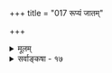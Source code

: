 +++
title = "017 रूप्यं जातम्"

+++
<details><summary>मूलम्</summary>

रूप्यं जातं तदा चेन्न रजतमिति धीरप्रमा स्यादमुष्मिन् कार्यासामर्थ्यमात्रान्न तदिति कथनं कल्पतेऽतिप्रसक्त्यै ।  
शुक्तौ चैतत्तदात्वे कथमिव जनयेद् दुर्घटाऽनाद्यविद्या नाक्षादिस्त्वर्थहेतुर्न च रजतमतिस्सा हि तेनैव जन्या ॥ १७ ॥
</details>

<details><summary>सर्वाङ्कषा - १७</summary>

वस्तुतस्तु शुक्तिरजतमिति किञ्चिन्नास्त्येव । शुक्तयधिष्ठानकभ्रमविषयरजतमित्येवार्थः । भ्रमकारणादिकं सर्वमनुपदमेव प्रदर्शितम् । एतत्तत्त्वमजानन्तः केचन शब्दब्रह्ममात्रनिष्ठाः, रजतमेव पुरतो भातमिति भ्रान्ताः, शब्द-प्रत्ययअर्थानां साङ्कर्यात्, असतः कथं भानमिति पृच्छन्तः, नवीनब्रह्माणः शुक्तिरजतं स्रष्टुमेवेच्छन्तो वृथा शब्दं वर्धयामासुः । तेषां मतं निराकरोति - रूप्यं जातमित्यादिना । **तदा** = शुक्तौ रजतभानवेलायां **रजतम्** = अन्यादृशं किञ्चिद्रजतम् **जातम्** = उत्पन्नम् **चेत्** = एवं यदि, 'रजतम्' इति **धीः** = ' इदं रजतम्' इति ज्ञानम् **अमुष्मिन्** = एतद्विषये **अप्रमा** = भ्रमः न स्यात्, विद्यमानस्यैव भानात् । ननु तद्रजतम् आपणस्थरजतवत् नाभरणादिप्रयोजनकारि । अतः प्रसिद्धरजततुल्यत्वाभावात् तद्विषयकं ज्ञानमप्रमेत्युच्यते इत्याशङ्कां समाधत्ते - कार्येत्यादि । **कार्यासामर्थ्यमात्रात्** = आभरणाद्यर्थक्रियाकारित्वाभाव- 

545 

शुक्तौ चैतत् तदात्वे कथमिव जनयेत् दुर्घटाऽनाद्यविद्या ? 

नाक्षादिस्त्वर्थहेतुः ; न च रजतमतिः; सा हि तेनैव जन्या ॥17॥ 



मात्रात् न **तत्** =न प्रमात्वम् । मात्रपदेन वस्तुनः असत्त्वं व्यावर्त्यते । तदानीं वस्तुन उत्पन्नत्वाभिधानात् । इति कथनम्, अतिप्रसक्तयै **कल्प्यते** = अतिप्रसङ्गस्यापादकं भवति । अर्थक्रियाकारित्वतदभावयोः सर्वत्र तदानीमेव निर्णेतुमशक्यत्वात् । तावन्मात्रान्मिथ्यात्वे आपणस्थरजतादीनामपि यावदर्थक्रियाकारित्वनिर्णयं मिथ्यात्वापत्तिः । अपि च **तदात्वे** = मिथ्यारजतभानवेलायाम् **दुर्घटा** = अघटितघटनापटीयस्यपि **अनाद्यविद्या** = माया **शुक्तौ** = पुरोवर्तिद्रव्ये शुक्तौ **एतत्** = अनिर्वचनीयं रजतम् **कथमिव** = कथं वा जनयेत् ? अघटितघटनापटीयस्यपि माया बाह्यसामग्रीमन्तरा न हि किञ्चिज्जनयितुं प्रभवेत् । तदा हि पटादिकं तन्तूनन्तरापि भवेत् । **अक्षादिस्तु** =चक्षुरादीन्द्रियं तु **अर्थहेतुः** = पदार्थजनकम् **न** = न भवितुमर्हति । इन्द्रियाणि हि ज्ञानजनकानि, न वस्तुजनकानि । न च **रजतमतिः** = नापि रजतज्ञानं रजतरूपार्थजनकं भवति । कुतः ? सा **हि** = रजतमतिर्हि **तेनैव** = रजतेनैव **जन्या** = उत्पन्ना । शुक्तौ रजतज्ञानं हि प्रत्यक्षरूपम् । प्रत्यक्षे च विषयः कारणम् । तथा च रजतभ्रमः रजतरूपविषयजन्यः, रजतरूपविषयस्तु रजतज्ञानजन्य इति यद्दुच्यते, तदाऽन्योन्याश्रयः स्पष्टः । अतस्तादात्विकरजतोत्पत्तिवादः न साधीयान् ॥ 

वस्तुतस्तु - अनुपदमेव (पु. 27-28) प्रतिपादितं भ्रमस्थलीयविज्ञानमजानतामत एव विह्वलानां पण्डितानामेवेयं प्रातिभासिकरजतसृष्टिकुकल्पनेति सुज्ञं भवेदित्यवधेयम् ॥ 

ननु स्वाप्नपदार्थानां तादात्विकसृष्टिं वदताम्, प्रातिभासिकरजतोत्पत्तौ कः प्रद्वेषः सुभगाभिक्षुकन्यायादृते - इति चेत्- 

अहो कियानाग्रहस्ते वासनापीडितो यतः । सत्यं कथं स्फुरेच्चित्ते वासनादिप्रपीडिते । 

‘सृजते ' 'स्रष्टा' इति पदयोः श्रुतावेव दर्शनात्, कोऽत्र स्रष्टा ? इति विचारः श्रुत्यैवोपक्षिप्तः, न तु मानवबुद्ध्या । तदर्थमेवैकमधिकरणं रचितम् । इतरत्सर्वं व्याख्याभेदमात्रम् ॥ 

सन्ध्याधिकरणं पश्य व्याख्याभेदादिकं तथा । जाग्रत्स्वप्नसुषुप्त्याद्या अवस्था वर्णिता नृणाम् ॥ अतस्तासां विचारोऽपि कृतो व्यासमहर्षिणा । प्रातिभासिकवस्तूनां सृष्टिः कुत्र विचारिता? ॥ प्रातिभासिकवस्तूनां स्रष्टा हन्त ! भवानभूः । अचतुर्वदनो ब्रह्मा नूतनः स्वेच्छया सृज ॥ केवलं वासनामूला कल्पना नान्यदस्ति हि । इत्यादिकं सर्वमपि पूर्वमेव निरूपितम् ॥ भ्रमस्य विषये हन्त पण्डितानां कियान् भ्रमः । पूर्वग्रहादिकं त्यक्त्वा साङ्कर्यं च विचिन्त्यताम् ॥ एकैकशस्सर्वमेव पृथक्कृत्य विचिन्त्यताम् । अशक्यं चेत्, गच्छ दूरे, मा संकीर्णय शेमुषीम् ॥ 

किं बहुना ! स्वप्नपदार्थनिर्णयार्थं प्रवृत्ते सूत्रे 'मायामात्रं तु' (ब्र. सू. 3-4-3) इत्यत्र मात्रपदमवधेयम् । स्वाप्नवस्तुनः मायामात्ररूपत्वकथनात् जाग्रत्प्रपञ्चस्य तद्वैलक्षण्यमावश्यकम् । एवं सत्यपि 'जाग्रत्प्रत्ययो मिथ्या, प्रत्ययत्वात्, स्वाप्नप्रत्ययवत्' इति साधने, दृष्टान्तदान्तिकयोर्वैलक्षण्यमेव न स्यात् । अयं दोषो 



243. 

546 

[ माध्यमिकमतविमर्शः ] 

सत्त्वासत्त्वद्वयाख्यद्वयविरहचतुष्कोटिमुक्तं च तत्त्वम् 

व्याघाताद्यैर्विधूतं न यदि, तव कथं सप्तभङ्गीनिषेधः । तुच्छालीकादिशब्दाः वचन सति परं क्वाप्यसत्त्वे प्रवृत्ताः 

वन्ध्यापुत्रादिशब्दैर्भजति च समतां विध्यलीकादिवादः ॥18॥ 

भवतामपि समान इति चेत्, सत्यम् । परं तु मायां मिथ्यां न वदामो वयम्, किन्तु अत्याश्चर्यवाची मायाशब्दः । प्रकृते च सा भगवत्संकल्प एव । स च तत्तकार्यानुगुणं विचित्र एवास्मत्प्रश्नातीतः । तर्ह्यविद्यातः को विशेष इति चेत्, असकृदुक्तमिदम् - मा कुरु त्वदभिमताविद्यां भगवन्तं च सममिति । अधिकं मायाविचार एव ( नायक. 41) गतम् । अतश्च जाग्रत्प्रपञ्चस्य कार्यकारणभावादिनिरूपणसंभवात् मायाविकाररूपं तत्, स्वाप्नजगत्तु न तथेति मायामात्रम् । न हि स्वाप्नस्य वस्तुनः कारणादिनिरूपणसंभवः । तर्हि स्वाप्नस्य सत्यत्वं कथमुच्यते ? ईश्वरसृष्टत्वादेव । अपि च न हि स्वाप्नवस्तु सर्वं सत्यं वयं वदामः, किन्तु वस्तुविशेषानेव । यथा वा जाग्रद्वस्तूनाम् । जगतस्सत्यत्ववादिनो न हि रज्जुसर्पादिकमपि सत्यमभ्युपगच्छन्ति । जाग्रत्प्रपञ्च एवान्यः, अन्यश्च स्वानप्रपञ्चः, तुरीयावस्थावत् । न हि स्वर्गीयो न्यायो भूलोकेऽन्वियात् । अतश्च स्वानप्रपञ्चस्येश्वरसृष्टत्वमन्यत्, अनिर्वचनीयरजतस्योत्पत्तिस्त्वन्येति न सांकर्यं कर्तव्यम् । एतत्सर्वस्योपरि भ्रमस्वरूपं प्रदर्शितमनुपदमेवेत्येतादृशानां वादानां नास्त्येवावकाशो वस्तुत इति ॥ १७ ॥
</details>

